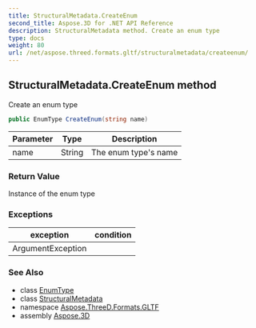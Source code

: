 ```yaml
---
title: StructuralMetadata.CreateEnum
second_title: Aspose.3D for .NET API Reference
description: StructuralMetadata method. Create an enum type
type: docs
weight: 80
url: /net/aspose.threed.formats.gltf/structuralmetadata/createenum/
---
```

## StructuralMetadata.CreateEnum method

Create an enum type

```csharp
public EnumType CreateEnum(string name)
```

| Parameter | Type | Description |
| --- | --- | --- |
| name | String | The enum type's name |

### Return Value

Instance of the enum type

### Exceptions

| exception | condition |
| --- | --- |
| ArgumentException |  |

### See Also

* class [EnumType](../../structuralmetadata.enumtype/)
* class [StructuralMetadata](../)
* namespace [Aspose.ThreeD.Formats.GLTF](../../structuralmetadata/)
* assembly [Aspose.3D](../../../)


